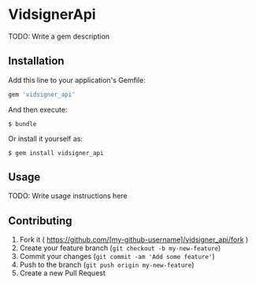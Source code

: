 # VidsignerApi

TODO: Write a gem description

## Installation

Add this line to your application's Gemfile:

```ruby
gem 'vidsigner_api'
```

And then execute:

    $ bundle

Or install it yourself as:

    $ gem install vidsigner_api

## Usage

TODO: Write usage instructions here

## Contributing

1. Fork it ( https://github.com/[my-github-username]/vidsigner_api/fork )
2. Create your feature branch (`git checkout -b my-new-feature`)
3. Commit your changes (`git commit -am 'Add some feature'`)
4. Push to the branch (`git push origin my-new-feature`)
5. Create a new Pull Request
